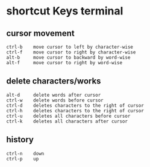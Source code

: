 # shortcut Keys terminal

## cursor movement
```
ctrl-b    move cursor to left by character-wise
ctrl-f    move cursor to right by character-wise
alt-b     move cursor to backward by word-wise
alt-f     move cursor to right by word-wise
```

## delete characters/works
```
alt-d     delete words after cursor
ctrl-w    delete words before cursor
ctrl-d    deletes characters to the right of cursor
ctrl-h    deletes characters to the right of cursor
ctrl-u    deletes all characters before cursor
ctrl-k    deletes all characters after cursor
```
## history
```
ctrl-n    down
ctrl-p    up
```
